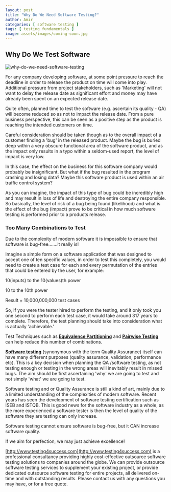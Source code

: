 ```yaml
---
layout: post
title: "Why Do We Need Software Testing?"
author: Amir
categories: [ software testing ]
tags: [ testing fundamentals ]
image: assets/images/coming-soon.jpg
---
```


## Why Do We Test Software

![why-do-we-need-software-testing](http://69.164.212.71/wp-content/uploads/2009/10/why-do-we-need-software-testing-e1429267581407.jpg "why-do-we-need-software-testing")

For any company developing software, at some point pressure to reach the deadline in order to release the product on time will come into play. Additional pressure from project stakeholders, such as 'Marketing' will not want to delay the release date as significant effort and money may have already been spent on an expected release date.

Quite often, planned time to test the software (e.g. ascertain its quality - QA) will become reduced so as not to impact the release date. From a pure business perspective, this can be seen as a positive step as the product is reaching the intended customers on time.

Careful consideration should be taken though as to the overall impact of a customer finding a 'bug' in the released product. Maybe the bug is buried deep within a very obscure functional area of the software product, and as the impact only results in a typo within a seldom-used report, the level of impact is very low.

In this case, the effect on the business for this software company would probably be insignificant. But what if the bug resulted in the program crashing and losing data? Maybe this software product is used within an air traffic control system?

As you can imagine, the impact of this type of bug could be incredibly high and may result in loss of life and destroying the entire company responsible. So basically, the level of risk of a bug being found (likelihood) and what is the effect of the bug (impact) prove to be critical in how much software testing is performed prior to a products release.

### Too Many Combinations to Test

Due to the complexity of modern software it is impossible to ensure that software is bug-free.......it really is!

Imagine a simple form on a software application that was designed to accept one of ten specific values, in order to test this completely, you would need to create a test case for each and every permutation of the entries that could be entered by the user, for example:

10(inputs) to the 10(values)th power

10 to the 10th power

Result = 10,000,000,000 test cases

So, if you were the tester hired to perform the testing, and it only took you one second to perform each test case, it would take around 317 years to complete. Therefore, the test planning should take into consideration what is actually 'achievable.'

Test Techniques such as **[Equivalence Partitioning](http://www.testingexcellence.com/equivalence-partitioning/ "Equivalence Partitioning")** and **[Pairwise Testing](http://www.testingexcellence.com/all-pairs-testing-technique/ "All Pairs Testing Technique")** can help reduce this number of combinations.

**[Software testing](http://www.testingexcellence.com/system-testing/ "System Testing")** (synonymous with the term Quality Assurance) itself can have many different purposes (quality assurance, validation, performance etc). This is a key decision when planning the QA /software testing, as not testing enough or testing in the wrong areas will inevitably result in missed bugs. The aim should be first ascertaining 'why' we are going to test and not simply 'what' we are going to test.

Software testing and or Quality Assurance is still a kind of art, mainly due to a limited understanding of the complexities of modern software. Recent years has seen the development of software testing certification such as ISEB and ISTQB. This is good news for the software industry as a whole, as the more experienced a software tester is then the level of quality of the software they are testing can only increase.

Software testing cannot ensure software is bug-free, but it CAN increase software quality.

If we aim for perfection, we may just achieve excellence!

[http://www.testing4success.com](http://www.testing4success.com) is a professional consultancy providing highly cost-effective outsource software testing solutions to companies around the globe. We can provide outsource software testing services to supplement your existing project, or provide dedicated outsource software testing for entire projects, all delivered on-time and with outstanding results. Please contact us with any questions you may have, or for a free quote.